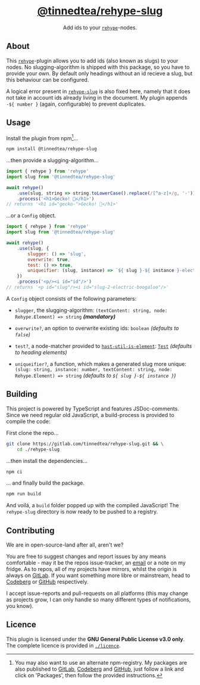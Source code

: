 <div align='center'>

# [@tinnedtea/rehype-slug]

Add ids to your [`rehype`][rehype]-nodes.

</div>

## About

This [`rehype`][rehype]-plugin allows you to add ids (also known as slugs) 
to your nodes. No slugging-algorithm is shipped with this package, so you 
have to provide your own. By default only headings without an id recieve
a slug, but this behaviour can be configured.

A logical error present in [`rehype-slug`][rehype-slug] is also fixed here,
namely that it does not take in account ids already living in the document.
My plugin appends `-${ number }` (again, configurable) to prevent duplicates.

## Usage

Install the plugin from npm[^registries]...

```sh
npm install @tinnedtea/rehype-slug
```

...then provide a slugging-algorithm...

```js
import { rehype } from 'rehype'
import slug from '@tinnedtea/rehype-slug'

await rehype()
	.use(slug, string => string.toLowerCase().replace(/[^a-z]+/g, '-'))
	.process('<h1>Gecko! 🦎</h1>')
// returns '<h1 id="gecko-">Gecko! 🦎</h1>'
```

...or a `Config` object.

```js
import { rehype } from 'rehype'
import slug from '@tinnedtea/rehype-slug'

await rehype()
	.use(slug, {
		slugger: () => 'slug',
		overwrite: true,
		test: () => true,
		uniqueifier: (slug, instance) => `${ slug }-${ instance }-electric-boogaloo`
	})
	.process('<p/><i id="id"/>')
// returns '<p id="slug"/><i id="slug-2-electric-boogaloo"/>'
```

A `Config` object consists of the following parameters:

- `slugger`, the slugging-algorithm:
`(textContent: string, node: Rehype.Element) => string`
***(mandatory)***

- `overwrite?`, an option to overwrite existing ids:
`boolean`
*(defaults to `false`)*

- `test?`, a node-matcher provided to [`hast-util-is-element`][hast-util-is-element]:
[`Test`][Test]
*(defaults to heading elements)*

- `uniqueifier?`, a function, which makes a generated slug more unique:
`(slug: string, instance: number, textContent: string, node: Rehype.Element) => string`
*(defaults to `${ slug }-${ instance }`)*

## Building

This project is powered by TypeScript and features JSDoc-comments.
Since we need regular old JavaScript, a build-process is provided to compile
the code:

First clone the repo...
```sh
git clone https://gitlab.com/tinnedtea/rehype-slug.git && \
	cd ./rehype-slug
```

...then install the dependencies...
```sh
npm ci
```

... and finally build the package.
```sh
npm run build
```

And voilá, a `build` folder popped up with the compiled JavaScript! 
The `rehype-slug` directory is now ready to be pushed to a registry.

## Contributing

We are in open-source-land after all, aren't we?

You are free to suggest changes and report issues by any means
comfortable - may it be the repos issue-tracker, an [email] or a 
note on my fridge. As to repos, all of my projects have mirrors,
whilst the origin is always on [GitLab]. If you want something
more libre or mainstream, head to [Codeberg] or [GitHub] respectively.

I accept issue-reports and pull-requests on all platforms (this may
change as projects grow, I can only handle so many different types
of notifications, you know).

## Licence

This plugin is licensed under the **GNU General Public License v3.0 only**.  
The complete licence is provided in [`./licence`][./licence].


[^registries]: You may also want to use an alternate npm-registry. My 
packages are also published to [GitLab], [Codeberg] and [GitHub],
just follow a link and click on 'Packages', then follow the provided
instructions.

[@tinnedtea/rehype-slug]: https://npmjs.com/package/@tinnedtea/rehype-slug
[rehype]: https://github.com/rehypejs/rehype
[rehype-slug]: https://github.com/rehypejs/rehype-slug
[hast-util-is-element]: https://github.com/syntax-tree/hast-util-is-element
[Test]: https://github.com/syntax-tree/hast-util-is-element#function-testelement-index-parent
[email]: mailto:mail@tinnedtea.com
[GitLab]: https://gitlab.com/tinnedtea/rehype-slug
[Codeberg]: https://codeberg.org/tinnedtea/rehype-slug
[GitHub]: https://github.com/tinnedtea/rehype-slug
[./licence]: ./licence
